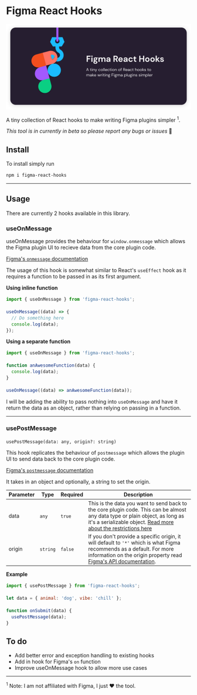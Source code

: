 # Figma React Hooks

![](img/readme-banner.svg)

A tiny collection of React hooks to make writing Figma plugins simpler <sup>1</sup>.

_This tool is in currently in beta so please report any bugs or issues_ 🙏

## Install

To install simply run

```sh
npm i figma-react-hooks
```

---

## Usage

There are currently 2 hooks available in this library.

### useOnMessage

useOnMessage provides the behaviour for `window.onmessage` which allows the Figma plugin UI to recieve data from the core plugin code.

[Figma's `onmessage` documentation](https://www.figma.com/plugin-docs/api/properties/figma-ui-onmessage/)

The usage of this hook is somewhat similar to React's `useEffect` hook as it requires a function to be passed in as its first argument.

**Using inline function**

```javascript
import { useOnMessage } from 'figma-react-hooks';

useOnMessage((data) => {
  // Do something here
  console.log(data);
});
```

**Using a separate function**

```javascript
import { useOnMessage } from 'figma-react-hooks';

function anAwesomeFunction(data) {
  console.log(data);
}

useOnMessage((data) => anAwesomeFunction(data));
```

I will be adding the ability to pass nothing into `useOnMessage` and have it return the data as an object, rather than relying on passing in a function.

---

### usePostMessage

`usePostMessage(data: any, origin?: string)`

This hook replicates the behaviour of `postmessage` which allows the plugin UI to send data back to the core plugin code.

[Figma's `postmessage` documentation](https://www.figma.com/plugin-docs/api/properties/figma-ui-postmessage/)

It takes in an object and optionally, a string to set the origin.

| Parameter | Type     | Required | Description                                                                                                                                                                                                                                                              |
| --------- | -------- | -------- | ------------------------------------------------------------------------------------------------------------------------------------------------------------------------------------------------------------------------------------------------------------------------ |
| data      | `any`    | `true`   | This is the data you want to send back to the core plugin code. This can be almost any data type or plain object, as long as it's a serializable object. [Read more about the restrictions here](https://www.figma.com/plugin-docs/api/properties/figma-ui-postmessage/) |
| origin    | `string` | `false`  | If you don't provide a specific origin, it will default to `'*'` which is what Figma recommends as a default. For more information on the origin property read [Figma's API documentation](https://www.figma.com/plugin-docs/api/properties/figma-ui-postmessage/).      |

**Example**

```javascript
import { usePostMessage } from 'figma-react-hooks';

let data = { animal: 'dog', vibe: 'chill' };

function onSubmit(data) {
  usePostMessage(data);
}
```

## To do

- Add better error and exception handling to existing hooks
- Add in hook for Figma's `on` function
- Improve useOnMessage hook to allow more use cases

---

<sup>1</sup> Note: I am not affiliated with Figma, I just ❤️ the tool.

